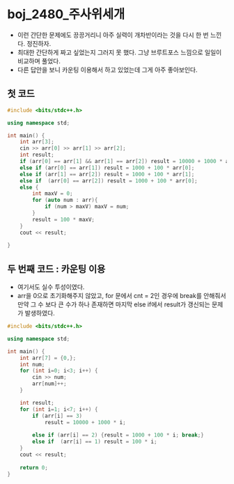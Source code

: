 # boj_2480_주사위세개

- 이런 간단한 문제에도 끙끙거리니 아주 실력이 개차반이라는 것을 다시 한 번 느낀다. 정진하자.
- 최대한 간단하게 짜고 싶었는지 그러지 못 했다. 그냥 브루트포스 느낌으로 일일이 비교하며 풀었다.
- 다른 답안을 보니 카운팅 이용해서 하고 있었는데 그게 아주 좋아보인다. 



## 첫 코드

```c++
#include <bits/stdc++.h>

using namespace std;

int main() {
    int arr[3];
    cin >> arr[0] >> arr[1] >> arr[2];
    int result;
    if (arr[0] == arr[1] && arr[1] == arr[2]) result = 10000 + 1000 * arr[0];
    else if (arr[0] == arr[1]) result = 1000 + 100 * arr[0];
    else if (arr[1] == arr[2]) result = 1000 + 100 * arr[1]; 
    else if  (arr[0] == arr[2]) result = 1000 + 100 * arr[0];
    else {
        int maxV = 0;
        for (auto num : arr){
            if (num > maxV) maxV = num;
        }
        result = 100 * maxV;
    }
    cout << result;
    
}
```



## 두 번째 코드 : 카운팅 이용

- 여기서도 실수 투성이였다.
- arr을 0으로 초기화해주지 않았고, for 문에서 cnt = 2인 경우에 break를 안해줘서 만약 그 수 보다 큰 수가 하나 존재하면 마지막 else if에서 result가 갱신되는 문제가 발생하였다.

```c++
#include <bits/stdc++.h>

using namespace std;

int main() {
    int arr[7] = {0,};
    int num;
    for (int i=0; i<3; i++) {
        cin >> num;
        arr[num]++;    
    }

    int result;
    for (int i=1; i<7; i++) {
        if (arr[i] == 3) 
            result = 10000 + 1000 * i;
        
        else if (arr[i] == 2) {result = 1000 + 100 * i; break;}
        else if  (arr[i] == 1) result = 100 * i;
    }
    cout << result;
    
    return 0;
}
```


